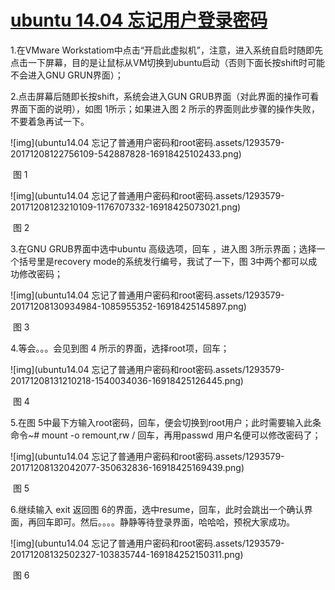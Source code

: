 #  [ubuntu 14.04 忘记用户登录密码](https://www.cnblogs.com/z-l-m/p/8004972.html)

1.在VMware Workstatiom中点击“开启此虚拟机”，注意，进入系统自启时随即先点击一下屏幕，目的是让鼠标从VM切换到ubuntu启动（否则下面长按shift时可能不会进入GNU GRUN界面）；

2.点击屏幕后随即长按shift，系统会进入GUN GRUB界面（对此界面的操作可看界面下面的说明），如图 1所示；如果进入图 2 所示的界面则此步骤的操作失败，不要着急再试一下。

![img](ubuntu14.04 忘记了普通用户密码和root密码.assets/1293579-20171208122756109-542887828-16918425102433.png)

​                               图 1

![img](ubuntu14.04 忘记了普通用户密码和root密码.assets/1293579-20171208123210109-1176707332-16918425073021.png)

​                                        图 2

 3.在GNU GRUB界面中选中ubuntu 高级选项，回车 ，进入图 3所示界面；选择一个括号里是recovery mode的系统发行编号，我试了一下，图 3中两个都可以成功修改密码；

![img](ubuntu14.04 忘记了普通用户密码和root密码.assets/1293579-20171208130934984-1085955352-16918425145897.png)

​                             图 3 

4.等会。。。会见到图 4 所示的界面，选择root项，回车；

![img](ubuntu14.04 忘记了普通用户密码和root密码.assets/1293579-20171208131210218-1540034036-16918425126445.png)

​                              图 4

5.在图 5中最下方输入root密码，回车，便会切换到root用户；此时需要输入此条命令~# mount -o remount,rw /  回车，再用passwd 用户名便可以修改密码了；

![img](ubuntu14.04 忘记了普通用户密码和root密码.assets/1293579-20171208132042077-350632836-16918425169439.png)

​                                   图 5

6.继续输入 exit 返回图 6的界面，选中resume，回车，此时会跳出一个确认界面，再回车即可。然后。。。。静静等待登录界面，哈哈哈，预祝大家成功。

![img](ubuntu14.04 忘记了普通用户密码和root密码.assets/1293579-20171208132502327-103835744-169184252150311.png)

​                                图 6